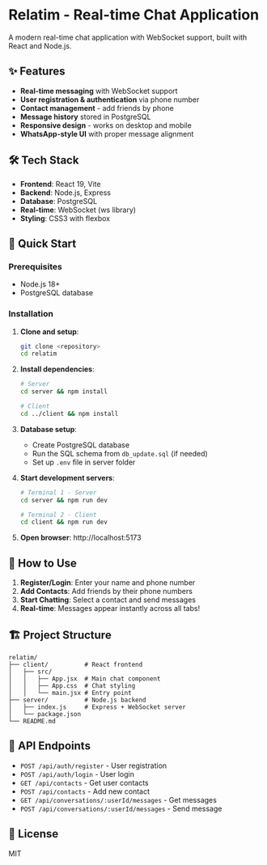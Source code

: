 # Relatim - Real-time Chat Application

A modern real-time chat application with WebSocket support, built with React and Node.js.

## ✨ Features

- **Real-time messaging** with WebSocket support
- **User registration & authentication** via phone number
- **Contact management** - add friends by phone
- **Message history** stored in PostgreSQL
- **Responsive design** - works on desktop and mobile
- **WhatsApp-style UI** with proper message alignment

## 🛠️ Tech Stack

- **Frontend**: React 19, Vite
- **Backend**: Node.js, Express
- **Database**: PostgreSQL
- **Real-time**: WebSocket (ws library)
- **Styling**: CSS3 with flexbox

## 🚀 Quick Start

### Prerequisites
- Node.js 18+
- PostgreSQL database

### Installation

1. **Clone and setup**:
   ```bash
   git clone <repository>
   cd relatim
   ```

2. **Install dependencies**:
   ```bash
   # Server
   cd server && npm install
   
   # Client  
   cd ../client && npm install
   ```

3. **Database setup**:
   - Create PostgreSQL database
   - Run the SQL schema from `db_update.sql` (if needed)
   - Set up `.env` file in server folder

4. **Start development servers**:
   ```bash
   # Terminal 1 - Server
   cd server && npm run dev
   
   # Terminal 2 - Client
   cd client && npm run dev
   ```

5. **Open browser**: http://localhost:5173

## 📱 How to Use

1. **Register/Login**: Enter your name and phone number
2. **Add Contacts**: Add friends by their phone numbers
3. **Start Chatting**: Select a contact and send messages
4. **Real-time**: Messages appear instantly across all tabs!

## 🏗️ Project Structure

```
relatim/
├── client/          # React frontend
│   ├── src/
│   │   ├── App.jsx  # Main chat component
│   │   ├── App.css  # Chat styling
│   │   └── main.jsx # Entry point
├── server/          # Node.js backend
│   ├── index.js     # Express + WebSocket server
│   └── package.json
└── README.md
```

## 🔧 API Endpoints

- `POST /api/auth/register` - User registration
- `POST /api/auth/login` - User login
- `GET /api/contacts` - Get user contacts
- `POST /api/contacts` - Add new contact
- `GET /api/conversations/:userId/messages` - Get messages
- `POST /api/conversations/:userId/messages` - Send message

## 📄 License

MIT